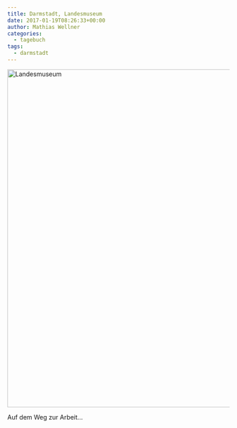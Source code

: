 ```yaml
---
title: Darmstadt, Landesmuseum
date: 2017-01-19T08:26:33+00:00
author: Mathias Wellner
categories:
  - tagebuch
tags:
  - darmstadt
---
```

<a data-flickr-embed="true"  href="https://www.flickr.com/photos/mwellner/32231977764/in/dateposted-public/" title="Landesmuseum"><img src="https://c1.staticflickr.com/3/2792/32231977764_caa58868d4_b.jpg" width="1024" height="768" alt="Landesmuseum"></a>
<script async src="//embedr.flickr.com/assets/client-code.js" charset="utf-8"></script>
Auf dem Weg zur Arbeit&#8230;
